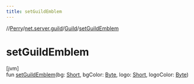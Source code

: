 ```yaml
---
title: setGuildEmblem
---
```

//[Perry](../../../index.html)/[net.server.guild](../index.html)/[Guild](index.html)/[setGuildEmblem](set-guild-emblem.html)



# setGuildEmblem



[jvm]\
fun [setGuildEmblem](set-guild-emblem.html)(bg: [Short](https://kotlinlang.org/api/latest/jvm/stdlib/kotlin/-short/index.html), bgColor: [Byte](https://kotlinlang.org/api/latest/jvm/stdlib/kotlin/-byte/index.html), logo: [Short](https://kotlinlang.org/api/latest/jvm/stdlib/kotlin/-short/index.html), logoColor: [Byte](https://kotlinlang.org/api/latest/jvm/stdlib/kotlin/-byte/index.html))




